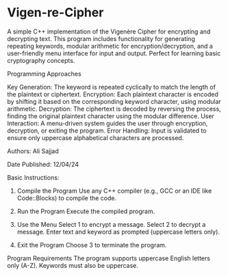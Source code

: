# Vigen-re-Cipher
A simple C++ implementation of the Vigenère Cipher for encrypting and decrypting text. This program includes functionality for generating repeating keywords, modular arithmetic for encryption/decryption, and a user-friendly menu interface for input and output. Perfect for learning basic cryptography concepts.

Programming Approaches

Key Generation: The keyword is repeated cyclically to match the length of the plaintext or ciphertext.
Encryption: Each plaintext character is encoded by shifting it based on the corresponding keyword character, using modular arithmetic.
Decryption: The ciphertext is decoded by reversing the process, finding the original plaintext character using the modular difference.
User Interaction: A menu-driven system guides the user through encryption, decryption, or exiting the program.
Error Handling: Input is validated to ensure only uppercase alphabetical characters are processed.

Authors: Ali Sajjad

Date Published: 12/04/24

Basic Instructions:

1. Compile the Program
Use any C++ compiler (e.g., GCC or an IDE like Code::Blocks) to compile the code.

2. Run the Program
Execute the compiled program.

3. Use the Menu
Select 1 to encrypt a message.
Select 2 to decrypt a message.
Enter text and keyword as prompted (uppercase letters only).


4. Exit the Program
Choose 3 to terminate the program.

Program Requirements
The program supports uppercase English letters only (A-Z).
Keywords must also be uppercase.
